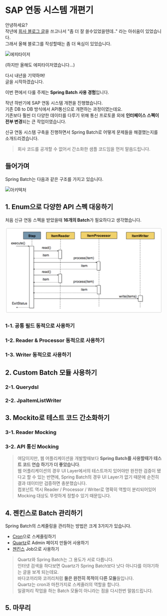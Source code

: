 # SAP 연동 시스템 개편기

안녕하세요?  
작년에 [회사 블로그 글](http://woowabros.github.io/tools/2017/07/10/java-enum-uses.html)을 쓰고나서 "좀 더 잘 쓸수있었을텐데.." 라는 아쉬움이 있었습니다.  
그래서 올해 블로그를 작성할때는 좀 더 욕심이 있었습니다.

![에피타이저](./images/에피타이저.png)

(하지만 올해도 에피타이저였습니다...)  
  
다시 내년을 기약하며!  
글을 시작하겠습니다.  
  
이번 편에서 다룰 주제는 **Spring Batch 사용 경험**입니다.  
  
작년 하반기에 SAP 연동 시스템 개편을 진행했습니다.  
기존 DB to DB 방식에서 API통신으로 개편하는 과정이였는데요.  
기존보다 훨씬 더 다양한 데이터를 다루기 위해 통신 프로토콜 외에 **인터페이스 스펙이 전부 변경**되는 큰 작업이였습니다.  
  
신규 연동 시스템 구축을 진행하면서 Spring Batch로 어떻게 문제들을 해결했는지를 소개드리겠습니다.  

> 회사 코드를 공개할 수 없어서 간소화한 샘플 코드임을 먼저 말씀드립니다.  

## 들어가며


Spring Batch는 다음과 같은 구조를 가지고 있습니다.

![아키텍처](./images/아키텍처.png)







## 1. Enum으로 다양한 API 스펙 대응하기

처음 신규 연동 스펙을 받았을때 **16개의 Batch**가 필요하다고 생각했습니다.  

![flow](./images/flow.png)

### 1-1. 공통 필드 동적으로 사용하기

### 1-2. Reader & Processor 동적으로 사용하기

### 1-3. Writer 동적으로 사용하기

## 2. Custom Batch 모듈 사용하기

### 2-1. Querydsl

### 2-2. JpaItemListWriter

## 3. Mockito로 테스트 코드 간소화하기



### 3-1. Reader Mocking

### 3-2. API 통신 Mocking

> 여담이지만, 웹 어플리케이션을 개발할때보다 **Spring Batch를 사용할때가 테스트 코드 연습 하기가 더 좋았습니다**.  
웹 어플리케이션의 경우 UI Layer에서의 테스트까지 있어야만 완전한 검증이 됐다고 할 수 있는 반면에, Spring Batch의 경우 UI Layer가 없기 때문에 순전히 결과 데이터만 검증하면 충분했습니다.  
컴포넌트 역시 Reader / Processor / Writer로 명확히 역할이 분리되어있어 Mocking 대상도 뚜렷하게 정할수 있기 때문입니다.

## 4. 젠킨스로 Batch 관리하기

Spring Batch의 스케줄링을 관리하는 방법은 크게 3가지가 있습니다.  

* [Cron](https://zetawiki.com/wiki/%EB%A6%AC%EB%88%85%EC%8A%A4_%EB%B0%98%EB%B3%B5_%EC%98%88%EC%95%BD%EC%9E%91%EC%97%85_cron,_crond,_crontab)으로 스케줄링하기
* [Quartz](http://www.quartz-scheduler.org/)로 Admin 페이지 만들어 사용하기
* [젠킨스](https://jenkins.io/) Job으로 사용하기


> Quartz와 Spring Batch는 그 용도가 서로 다릅니다.  
인터넷 검색을 하다보면 Quartz가 Spring Batch보다 낫다 아니다를 이야기하는 글을 보게 되는데요.  
바다코끼리와 코끼리처럼 **둘은 완전히 목적이 다른 모듈**들입니다.  
Quartz는 cron과 마찬가지로 스케줄러의 역할을 합니다.  
일괄처리 작업을 하는 Batch 모듈이 아니라는 점을 다시한번 말씀드립니다.


## 5. 마무리

